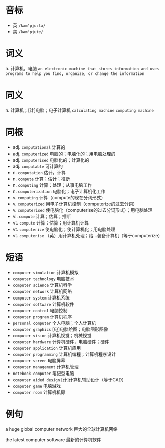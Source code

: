 # 音标

- 英 `/kəm'pjuːtə/`
- 美 `/kəm'pjutɚ/`

# 词义

n. 计算机，电脑
`an electronic machine that stores information and uses programs to help you find, organize, or change the information`

# 同义

n. 计算机；[计]电脑；电子计算机
`calculating machine` `computing machine`

# 同根

- adj. `computational` 计算的
- adj. `computerized` 电脑的；电脑化的；用电脑处理的
- adj. `computerised` 电脑化的；计算化的
- adj. `computable` 可计算的
- n. `computation` 估计，计算
- n. `compute` 计算；估计；推断
- n. `computing` 计算；处理；从事电脑工作
- n. `computerization` 电脑化；电子计算机化工作
- v. `computing` 计算（compute的现在分词形式）
- v. `computerized` 用电子计算机控制（computerize的过去分词）
- v. `computerised` 使电脑化（computerise的过去分词形式）；用电脑处理
- vi. `compute` 计算；估算；推断
- vt. `compute` 计算；估算；用计算机计算
- vt. `computerize` 使电脑化；使计算机化；用电脑处理
- vt. `computerise` （英）用计算机处理；给…装备计算机（等于computerize）

# 短语

- `computer simulation` 计算机模拟
- `computer technology` 电脑技术
- `computer science` 计算机科学
- `computer network` 计算机网络
- `computer system` 计算机系统
- `computer software` 计算机软件
- `computer control` 电脑控制
- `computer program` 计算机程序
- `personal computer` 个人电脑；个人计算机
- `computer graphics` [电]电脑绘图；电脑图形图像
- `computer vision` 计算机视觉；机械视觉
- `computer hardware` 计算机硬件，电脑硬件；硬件
- `computer application` 计算机应用
- `computer programming` 计算机编程；计算机程序设计
- `computer screen` 电脑屏幕
- `computer management` 计算机管理
- `notebook computer` 笔记型电脑
- `computer aided design` [计]计算机辅助设计（等于CAD）
- `computer game` 电脑游戏
- `computer room` 计算机机房

# 例句

a huge global computer network
巨大的全球计算机网络

the latest computer software
最新的计算机软件


